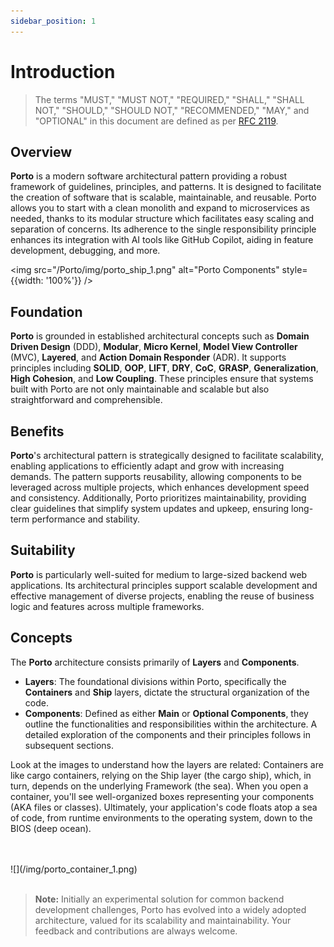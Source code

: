 ```yaml
---
sidebar_position: 1
---
```


# Introduction

> The terms "MUST," "MUST NOT," "REQUIRED," "SHALL," "SHALL NOT," "SHOULD," "SHOULD NOT," "RECOMMENDED," "MAY," and "OPTIONAL" in this document are defined as per [RFC 2119](https://datatracker.ietf.org/doc/html/rfc2119).

## Overview

**Porto** is a modern software architectural pattern providing a robust framework of guidelines, principles, and patterns. It is designed to facilitate the creation of software that is scalable, maintainable, and reusable. Porto allows you to start with a clean monolith and expand to microservices as needed, thanks to its modular structure which facilitates easy scaling and separation of concerns. Its adherence to the single responsibility principle enhances its integration with AI tools like GitHub Copilot, aiding in feature development, debugging, and more.

<img src="/Porto/img/porto_ship_1.png" alt="Porto Components" style={{width: '100%'}} />

## Foundation

**Porto** is grounded in established architectural concepts such as **Domain Driven Design** (DDD), **Modular**, **Micro Kernel**, **Model View Controller** (MVC), **Layered**, and **Action Domain Responder** (ADR). It supports principles including **SOLID**, **OOP**, **LIFT**, **DRY**, **CoC**, **GRASP**, **Generalization**, **High Cohesion**, and **Low Coupling**. These principles ensure that systems built with Porto are not only maintainable and scalable but also straightforward and comprehensible.

## Benefits

**Porto**'s architectural pattern is strategically designed to facilitate scalability, enabling applications to efficiently adapt and grow with increasing demands. The pattern supports reusability, allowing components to be leveraged across multiple projects, which enhances development speed and consistency. Additionally, Porto prioritizes maintainability, providing clear guidelines that simplify system updates and upkeep, ensuring long-term performance and stability.

## Suitability

**Porto** is particularly well-suited for medium to large-sized backend web applications. Its architectural principles support scalable development and effective management of diverse projects, enabling the reuse of business logic and features across multiple frameworks.

## Concepts

The **Porto** architecture consists primarily of **Layers** and **Components**.
- **Layers**: The foundational divisions within Porto, specifically the **Containers** and **Ship** layers, dictate the structural organization of the code.
- **Components**: Defined as either **Main** or **Optional Components**, they outline the functionalities and responsibilities within the architecture. A detailed exploration of the components and their principles follows in subsequent sections.

Look at the images to understand how the layers are related: Containers are like cargo containers, relying on the Ship layer (the cargo ship), which, in turn, depends on the underlying Framework (the sea). When you open a container, you'll see well-organized boxes representing your components (AKA files or classes). Ultimately, your application's code floats atop a sea of code, from runtime environments to the operating system, down to the BIOS (deep ocean).

<br/>
<br/>
![](/img/porto_container_1.png)
<br/>
<br/>

> **Note:** Initially an experimental solution for common backend development challenges, Porto has evolved into a widely adopted architecture, valued for its scalability and maintainability. Your feedback and contributions are always welcome.

